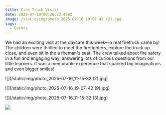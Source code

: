 ```yaml
---
title: Fire Truck Visit!
date: 2025-07-19T00:26:23.468Z
image: /static/img/photo_2025-07-16_19-07-42 (2).jpg
tags:
  - Events
---
```

We had an exciting visit at the daycare this week—a real firetruck came by! The children were thrilled to meet the firefighters, explore the truck up close, and even sit in the a fireman's seat. The crew talked about fire safety in a fun and engaging way, answering lots of curious questions from our little learners. It was a memorable experience that sparked big imaginations and even bigger smiles!

![](/static/img/photo_2025-07-16_11-15-32 (2).jpg)

![](/static/img/photo_2025-07-16_19-07-42 (9).jpg)

![](/static/img/photo_2025-07-16_11-15-32 (3).jpg)

![](/static/img/photo_2025-07-16_11-15-33.jpg)